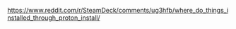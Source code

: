 https://www.reddit.com/r/SteamDeck/comments/ug3hfb/where_do_things_installed_through_proton_install/
